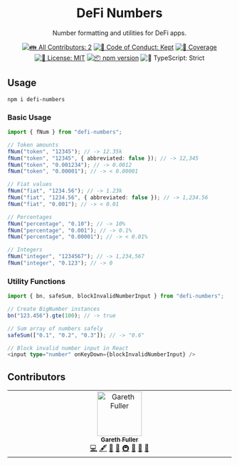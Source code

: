 <h1 align="center">DeFi Numbers</h1>

<p align="center">Number formatting and utilities for DeFi apps.</p>

<p align="center">
	<!-- prettier-ignore-start -->
	<!-- ALL-CONTRIBUTORS-BADGE:START - Do not remove or modify this section -->
	<a href="#contributors" target="_blank"><img alt="👪 All Contributors: 2" src="https://img.shields.io/badge/%F0%9F%91%AA_all_contributors-2-21bb42.svg" /></a>
<!-- ALL-CONTRIBUTORS-BADGE:END -->
	<!-- prettier-ignore-end -->
	<a href="https://github.com/Dappness/defi-numbers/blob/main/.github/CODE_OF_CONDUCT.md" target="_blank"><img alt="🤝 Code of Conduct: Kept" src="https://img.shields.io/badge/%F0%9F%A4%9D_code_of_conduct-kept-21bb42" /></a>
	<a href="https://codecov.io/gh/Dappness/defi-numbers" target="_blank"><img alt="🧪 Coverage" src="https://img.shields.io/codecov/c/github/Dappness/defi-numbers?label=%F0%9F%A7%AA%20coverage" /></a>
	<a href="https://github.com/Dappness/defi-numbers/blob/main/LICENSE.md" target="_blank"><img alt="📝 License: MIT" src="https://img.shields.io/badge/%F0%9F%93%9D_license-MIT-21bb42.svg"></a>
	<a href="http://npmjs.com/package/defi-numbers"><img alt="📦 npm version" src="https://img.shields.io/npm/v/defi-numbers?color=21bb42&label=%F0%9F%93%A6%20npm" /></a>
	<img alt="💪 TypeScript: Strict" src="https://img.shields.io/badge/%F0%9F%92%AA_typescript-strict-21bb42.svg" />
</p>

## Usage

```shell
npm i defi-numbers
```

### Basic Usage

```ts
import { fNum } from "defi-numbers";

// Token amounts
fNum("token", "12345"); // -> 12.35k
fNum("token", "12345", { abbreviated: false }); // -> 12,345
fNum("token", "0.001234"); // -> 0.0012
fNum("token", "0.00001"); // -> < 0.00001

// Fiat values
fNum("fiat", "1234.56"); // -> 1.23k
fNum("fiat", "1234.56", { abbreviated: false }); // -> 1,234.56
fNum("fiat", "0.001"); // -> < 0.01

// Percentages
fNum("percentage", "0.10"); // -> 10%
fNum("percentage", "0.001"); // -> 0.1%
fNum("percentage", "0.00001"); // -> < 0.01%

// Integers
fNum("integer", "1234567"); // -> 1,234,567
fNum("integer", "0.123"); // -> 0
```

### Utility Functions

```ts
import { bn, safeSum, blockInvalidNumberInput } from "defi-numbers";

// Create BigNumber instances
bn("123.456").gte(100); // -> true

// Sum array of numbers safely
safeSum(["0.1", "0.2", "0.3"]); // -> "0.6"

// Block invalid number input in React
<input type="number" onKeyDown={blockInvalidNumberInput} />
```

## Contributors

<!-- spellchecker: disable -->
<!-- ALL-CONTRIBUTORS-LIST:START - Do not remove or modify this section -->
<!-- prettier-ignore-start -->
<!-- markdownlint-disable -->
<table>
  <tbody>
    <tr>
      <td align="center" valign="top" width="14.28%"><a href="https://dappness.com/"><img src="https://avatars.githubusercontent.com/u/2406506?v=4?s=100" width="100px;" alt="Gareth Fuller"/><br /><sub><b>Gareth Fuller</b></sub></a><br /><a href="https://github.com/Dappness/defi-numbers/commits?author=garethfuller" title="Code">💻</a> <a href="#content-garethfuller" title="Content">🖋</a> <a href="https://github.com/Dappness/defi-numbers/commits?author=garethfuller" title="Documentation">📖</a> <a href="#ideas-garethfuller" title="Ideas, Planning, & Feedback">🤔</a> <a href="#infra-garethfuller" title="Infrastructure (Hosting, Build-Tools, etc)">🚇</a> <a href="#maintenance-garethfuller" title="Maintenance">🚧</a> <a href="#projectManagement-garethfuller" title="Project Management">📆</a> <a href="#tool-garethfuller" title="Tools">🔧</a></td>
    </tr>
  </tbody>
</table>

<!-- markdownlint-restore -->
<!-- prettier-ignore-end -->

<!-- ALL-CONTRIBUTORS-LIST:END -->
<!-- spellchecker: enable -->
